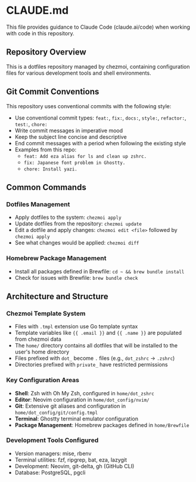 # CLAUDE.md

This file provides guidance to Claude Code (claude.ai/code) when working with code in this repository.

## Repository Overview

This is a dotfiles repository managed by chezmoi, containing configuration files for various development tools and shell environments.

## Git Commit Conventions

This repository uses conventional commits with the following style:
- Use conventional commit types: `feat:`, `fix:`, `docs:`, `style:`, `refactor:`, `test:`, `chore:`
- Write commit messages in imperative mood
- Keep the subject line concise and descriptive
- End commit messages with a period when following the existing style
- Examples from this repo:
  - `feat: Add eza alias for ls and clean up zshrc.`
  - `fix: Japanese font problem in Ghostty.`
  - `chore: Install yazi.`

## Common Commands

### Dotfiles Management
- Apply dotfiles to the system: `chezmoi apply`
- Update dotfiles from the repository: `chezmoi update`
- Edit a dotfile and apply changes: `chezmoi edit <file>` followed by `chezmoi apply`
- See what changes would be applied: `chezmoi diff`

### Homebrew Package Management
- Install all packages defined in Brewfile: `cd ~ && brew bundle install`
- Check for issues with Brewfile: `brew bundle check`

## Architecture and Structure

### Chezmoi Template System
- Files with `.tmpl` extension use Go template syntax
- Template variables like `{{ .email }}` and `{{ .name }}` are populated from chezmoi data
- The `home/` directory contains all dotfiles that will be installed to the user's home directory
- Files prefixed with `dot_` become `.` files (e.g., `dot_zshrc` → `.zshrc`)
- Directories prefixed with `private_` have restricted permissions

### Key Configuration Areas
- **Shell**: Zsh with Oh My Zsh, configured in `home/dot_zshrc`
- **Editor**: Neovim configuration in `home/dot_config/nvim/`
- **Git**: Extensive git aliases and configuration in `home/dot_config/git/config.tmpl`
- **Terminal**: Ghostty terminal emulator configuration
- **Package Management**: Homebrew packages defined in `home/Brewfile`

### Development Tools Configured
- Version managers: mise, rbenv
- Terminal utilities: fzf, ripgrep, bat, eza, lazygit
- Development: Neovim, git-delta, gh (GitHub CLI)
- Database: PostgreSQL, pgcli